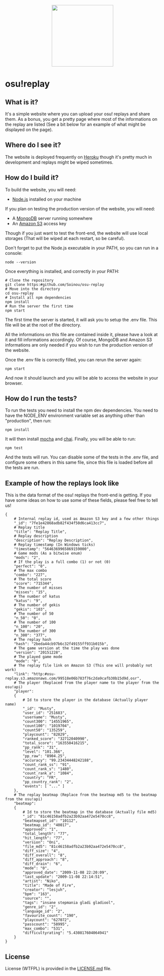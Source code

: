 <p align="center">
  <img src="http://puu.sh/n5TNe/a5e7bc8208.png" height="200" width="200" />
</p>

# osu!replay

## What is it?

It's a simple website where you can upload your osu! replays and share them. As a bonus, you get a pretty page where most of the informations on the replay are listed (See a bit below for an example of what might be displayed on the page).

## Where do I see it?

The website is deployed frequently on [Heroku](http://osu-replay.herokuapp.com) though it's pretty much in development and replays might be wiped sometimes.

## How do I build it?

To build the website, you will need:

- [Node.js](https://nodejs.org) installed on your machine

If you plan on testing the production version of the website, you will need:

- A [MongoDB](https://www.mongodb.org/) server running somewhere
- An [Amazon S3](https://aws.amazon.com/s3/) access key

Though if you just want to test the front-end, the website will use local storages (That will be wiped at each restart, so be careful).

Don't forget to put the Node.js executable in your PATH, so you can run in a console:

    node --version

Once everything is installed, and correctly in your PATH:

    # Clone the repository
    git clone https:#github.com/Soinou/osu-replay
    # Move into the directory
    cd osu-replay
    # Install all npm dependencies
    npm install
    # Run the server the first time
    npm start

The first time the server is started, it will ask you to setup the .env file. This file will be at the root of the directory.

All the informations on this file are contained inside it, please have a look at it and fill informations accordingly. Of course, MongoDB and Amazon S3 informations are only needed if you wish to run the production version of the website.

Once the .env file is correctly filled, you can rerun the server again:

    npm start

And now it should launch and you will be able to access the website in your browser.

## How do I run the tests?

To run the tests you need to install the npm dev dependencies. You need to have the NODE_ENV environment variable set as anything other than "production", then run:

    npm install

It will then install [mocha](http://mochajs.org) and [chai](http://chaijs.com). Finally, you will be able to run:

    npm test

And the tests will run. You can disable some of the tests in the .env file, and configure some others in this same file, since this file is loaded before all the tests are run.

## Example of how the replays look like

This is the data format of the osu! replays the front-end is getting. If you have some ideas on how to use some of these fields, please feel free to tell us!

```
{
    # Internal replay id, used as Amazon S3 key and a few other things
    "_id": "7fe1e42868adb82f434f50d6ca413cc7",
    # Replay title
    "title": "Replay Title",
    # Replay description
    "description": "Replay Description",
    # Replay timestamp (In Windows ticks)
    "timestamp": "5646369965869159000",
    # Game mods (As a bitwise enum)
    "mods": "2",
    # If the play is a full combo (1) or not (0)
    "perfect": "0",
    # The max combo
    "combo": "227",
    # The total score
    "score": "715344",
    # The number of misses
    "misses": "15",
    # The number of katus
    "katus": "9",
    # The number of gekis
    "gekis": "103",
    # The number of 50
    "n_50": "0",
    # The number of 100
    "n_100": "20",
    # The number of 300
    "n_300": "377",
    # The replay hash
    "hash": "2beda44cb97b6c32f49155ff931b015b",
    # The game version at the time the play was done
    "version": "20151228",
    # The played game mode
    "mode": "0",
    # The replay file link on Amazon S3 (This one will probably not work)
    "link": "http:#osu-replay.s3.amazonaws.com/99518e06b783f76c2da9cafb30b15d9d.osr",
    # The player (Replaced from the player name to the player from the osu!api)
    "player":
    {
        # Id to store the player in the database (Actually player name)
        "_id": "Musty",
        "user_id": "251683",
        "username": "Musty",
        "count300": "14551965",
        "count100": "1019704",
        "count50": "135259",
        "playcount": "82829",
        "ranked_score": "32712040990",
        "total_score": "163550416215",
        "pp_rank": "31",
        "level": "101.366",
        "pp_raw": "8904.25",
        "accuracy": "99.23434448242188",
        "count_rank_ss": "91",
        "count_rank_s": "1480",
        "count_rank_a": "1084",
        "country": "FR",
        "pp_country_rank": "2",
        "events": [ "..." ]
    },
    # The replay beatmap (Replace from the beatmap md5 to the beatmap from the osu!api)
    "beatmap":
    {
        # Id to store the beatmap in the database (Actually file md5)
        "_id": "81c46158adfb2a23b92aa472e5470cc8",
        "beatmapset_id": "10112",
        "beatmap_id": "40017",
        "approved": "1",
        "total_length": "77",
        "hit_length": "77",
        "version": "Oni",
        "file_md5": "81c46158adfb2a23b92aa472e5470cc8",
        "diff_size": "4",
        "diff_overall": "8",
        "diff_approach": "8",
        "diff_drain": "6",
        "mode": "0",
        "approved_date": "2009-11-08 22:20:09",
        "last_update": "2009-11-08 22:14:51",
        "artist": "Niko",
        "title": "Made of Fire",
        "creator": "lesjuh",
        "bpm": "163",
        "source": "",
        "tags": "insane stepmania gladi gladiool",
        "genre_id": "2",
        "language_id": "2",
        "favourite_count": "190",
        "playcount": "627072",
        "passcount": "58995",
        "max_combo": "531",
        "difficultyrating": "5.430817604064941"
    }
}
```

## License

License (WTFPL) is provided in the [LICENSE.md](https://github.com/Soinou/osu-replay/blob/master/LICENSE.md) file.
